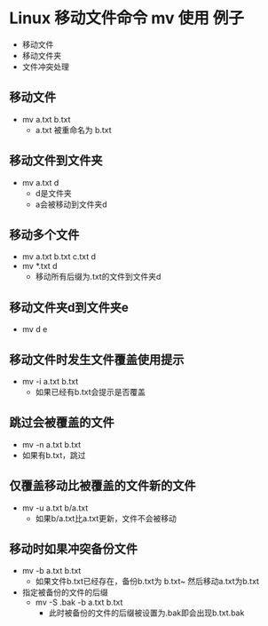 # Linux 移动文件命令 mv 使用 例子
- 移动文件
- 移动文件夹
- 文件冲突处理

## 移动文件
- mv a.txt b.txt
  - a.txt 被重命名为 b.txt

## 移动文件到文件夹
- mv a.txt d
  - d是文件夹
  - a会被移动到文件夹d

## 移动多个文件
- mv a.txt b.txt c.txt d
- mv *.txt d
  - 移动所有后缀为.txt的文件到文件夹d
  
## 移动文件夹d到文件夹e
- mv d e

## 移动文件时发生文件覆盖使用提示
- mv -i a.txt b.txt
  - 如果已经有b.txt会提示是否覆盖

## 跳过会被覆盖的文件
- mv -n a.txt b.txt
 - 如果有b.txt，跳过
  
## 仅覆盖移动比被覆盖的文件新的文件
- mv -u a.txt b/a.txt
  - 如果b/a.txt比a.txt更新，文件不会被移动

## 移动时如果冲突备份文件
- mv -b a.txt b.txt
  - 如果文件b.txt已经存在，备份b.txt为 b.txt~ 然后移动a.txt为b.txt
- 指定被备份的文件的后缀
  - mv -S .bak -b a.txt b.txt
    - 此时被备份的文件的后缀被设置为.bak即会出现b.txt.bak